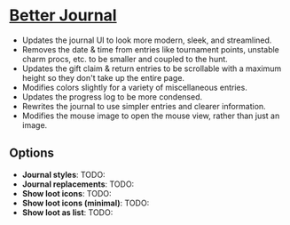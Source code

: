 # [Better Journal](https://www.mousehuntgame.com/preferences.php?tab=mousehunt-improved-settings#mousehunt-improved-settings-better-better-journal)

- Updates the journal UI to look more modern, sleek, and streamlined.
- Removes the date & time from entries like tournament points, unstable charm procs, etc. to be smaller and coupled to the hunt.
- Updates the gift claim & return entries to be scrollable with a maximum height so they don't take up the entire page.
- Modifies colors slightly for a variety of miscellaneous entries.
- Updates the progress log to be more condensed.
- Rewrites the journal to use simpler entries and clearer information.
- Modifies the mouse image to open the mouse view, rather than just an image.


## Options

- **Journal styles**: TODO:
- **Journal replacements**: TODO:
- **Show loot icons**: TODO:
- **Show loot icons (minimal)**: TODO:
- **Show loot as list**: TODO:
